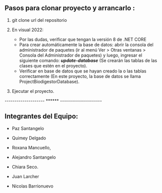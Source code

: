 ## Pasos para clonar proyecto y arrancarlo :

1. git clone url del repositorio
2. En visual 2022:
   * Por las dudas, verificar que tengan la versión 8 de .NET CORE
   * Para crear automáticamente la base de datos: abrir la consola del administrador de paquetes (ir al menú Ver > Otras ventanas > Consola del Administrador de paquetes) y luego, ingresar el siguiente comando: ***update-database*** (Se crearán las tablas de las clases que estén en el proyecto).
   * Verificar en base de datos que se hayan creado la o las tablas correctamente (En este proyecto, la base de datos se llama ProjectBiodigestorDatabase).

3. Ejecutar el proyecto.

-------------------- ****** ---------------------

## Integrantes del Equipo: 
- Paz Santangelo

- Quimey Delgado

- Roxana Mancuello, 

- Alejandro Santangelo 

- Chiara Seco.

- Juan Larcher 

- Nicolas Barrionuevo 
